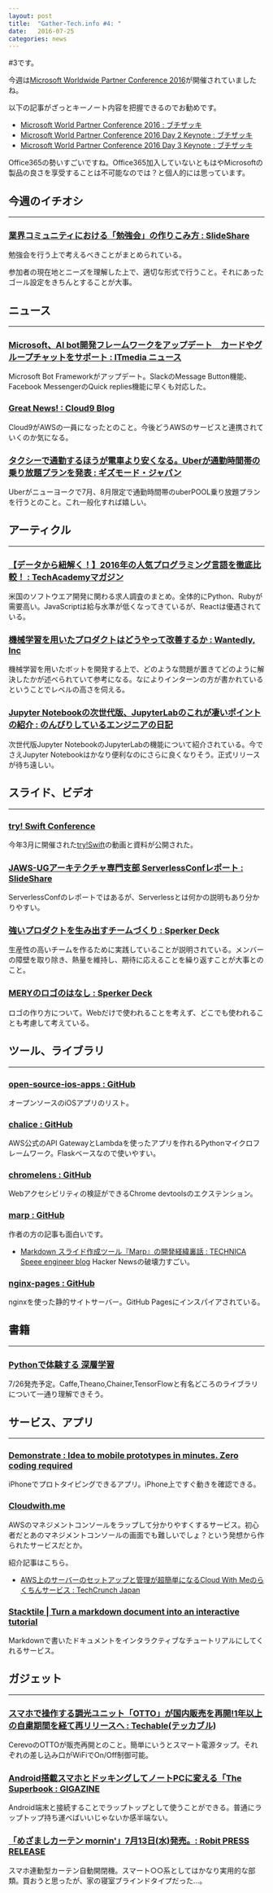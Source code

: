 ```yaml
---
layout: post
title:  "Gather-Tech.info #4: "
date:   2016-07-25
categories: news
---
```


#3です。

今週は[Microsoft Worldwide Partner Conference 2016](http://news.microsoft.com/wpc2016/)が開催されていましたね。

以下の記事がざっとキーノート内容を把握できるのでお勧めです。

- [Microsoft World Partner Conference 2016 : ブチザッキ](https://buchizo.wordpress.com/2016/07/11/microsoft-world-partner-conference-2016/)
- [Microsoft World Partner Conference 2016 Day 2 Keynote : ブチザッキ](https://buchizo.wordpress.com/2016/07/13/microsoft-world-partner-conference-2016-day-2-keynote/)
- [Microsoft World Partner Conference 2016 Day 3 Keynote : ブチザッキ](https://buchizo.wordpress.com/2016/07/14/microsoft-world-partner-conference-2016-day-3-keynote/)

Office365の勢いすごいですね。Office365加入していないともはやMicrosoftの製品の良さを享受することは不可能なのでは？と個人的には思っています。

## 今週のイチオシ

---

### [業界コミュニティにおける「勉強会」の作りこみ方 : SlideShare](http://www.slideshare.net/hysmrk/ss-63950194)
勉強会を行う上で考えるべきことがまとめられている。

参加者の現在地とニーズを理解した上で、適切な形式で行うこと。それにあったゴール設定をきちんとすることが大事。


## ニュース

---

### [Microsoft、AI bot開発フレームワークをアップデート　カードやグループチャットをサポート : ITmedia ニュース](http://www.itmedia.co.jp/news/articles/1607/11/news059.html)
Microsoft Bot Frameworkがアップデート。SlackのMessage Button機能、Facebook MessengerのQuick replies機能に早くも対応した。

### [Great News! : Cloud9 Blog](https://c9.io/blog/great-news/)
Cloud9がAWSの一員になったとのこと。今後どうAWSのサービスと連携されていくのか気になる。

### [タクシーで通勤するほうが電車より安くなる。Uberが通勤時間帯の乗り放題プランを発表 : ギズモード・ジャパン](http://www.gizmodo.jp/2016/07/uberpool_commute_unlimited13ub.html)
Uberがニューヨークで7月、8月限定で通勤時間帯のuberPOOL乗り放題プランを行うとのこと。これ一般化すれば嬉しい。

## アーティクル

---

### [【データから紐解く！】2016年の人気プログラミング言語を徹底比較！ : TechAcademyマガジン](http://techacademy.jp/magazine/8735)
米国のソフトウエア開発に関わる求人調査のまとめ。全体的にPython、Rubyが需要高い。JavaScriptは給与水準が低くなってきているが、Reactは優遇されている。

### [機械学習を用いたプロダクトはどうやって改善するか : Wantedly, Inc](https://vn.wantedly.com/companies/wantedly/post_articles/30109)
機械学習を用いたボットを開発する上で、どのような問題が置きてどのように解決したかが述べられていて参考になる。なによりインターンの方が書かれているということでレベルの高さを伺える。

### [Jupyter Notebookの次世代版、JupyterLabのこれが凄いポイントの紹介 : のんびりしているエンジニアの日記](http://nonbiri-tereka.hatenablog.com/entry/2016/07/16/233703)
次世代版Jupyter NotebookのJupyterLabの機能について紹介されている。今でさえJupyter Notebookはかなり便利なのにさらに良くなりそう。正式リリースが待ち遠しい。

## スライド、ビデオ

---

### [try! Swift Conference](https://realm.io/news/try-swift/)
今年3月に開催された[try!Swift](http://www.tryswiftconf.com/)の動画と資料が公開された。

### [JAWS-UGアーキテクチャ専門支部 ServerlessConfレポート : SlideShare](http://www.slideshare.net/YoshidaShingo/serverlessconf-report)
ServerlessConfのレポートではあるが、Serverlessとは何かの説明もあり分かりやすい。

### [強いプロダクトを生み出すチームづくり : Sperker Deck ](https://speakerdeck.com/pplog/qiang-ipurodakutowosheng-michu-sutimudukuri)
生産性の高いチームを作るために実践していることが説明されている。メンバーの障壁を取り除き、熱量を維持し、期待に応えることを繰り返すことが大事とのこと。

### [MERYのロゴのはなし : Sperker Deck](https://speakerdeck.com/perolidesigners/meryfalserogofalsehanasi-from-designers-drink-up-vol-dot-1)
ロゴの作り方について。Webだけで使われることを考えず、どこでも使われることも考慮して考えている。

## ツール、ライブラリ

---

### [open-source-ios-apps : GitHub](https://github.com/dkhamsing/open-source-ios-apps)
オープンソースのiOSアプリのリスト。

### [chalice : GitHub](https://github.com/awslabs/chalice)
AWS公式のAPI GatewayとLambdaを使ったアプリを作れるPythonマイクロフレームワーク。Flaskベースなので使いやすい。

### [chromelens : GitHub](https://github.com/chromelens/chromelens)
Webアクセシビリティの検証ができるChrome devtoolsのエクステンション。

### [marp : GitHub](https://github.com/yhatt/marp/)
作者の方の記事も面白いです。

- [Markdown スライド作成ツール『Marp』の開発経緯裏話 : TECHNICA Speee engineer blog](http://technica-blog.jp/entry/2016/07/14/204951)
Hacker Newsの破壊力すごい。

### [nginx-pages : GitHub](https://github.com/samuelcolvin/nginx-pages)
nginxを使った静的サイトサーバー。GitHub Pagesにインスパイアされている。

## 書籍

---

### [Pythonで体験する 深層学習](https://www.amazon.co.jp/Python%E3%81%A7%E4%BD%93%E9%A8%93%E3%81%99%E3%82%8B-%E6%B7%B1%E5%B1%A4%E5%AD%A6%E7%BF%92-%E6%B5%85%E5%B7%9D-%E4%BC%B8%E4%B8%80/dp/4339028517/)
7/26発売予定。Caffe,Theano,Chainer,TensorFlowと有名どころのライブラリについて一通り理解できそう。

## サービス、アプリ

---

### [Demonstrate : Idea to mobile prototypes in minutes. Zero coding required](http://nfnlabs.in/demonstrate/)
iPhoneでプロトタイピングできるアプリ。iPhone上ですぐ動きを確認できる。

### [Cloudwith.me](https://cloudwith.me/)
AWSのマネジメントコンソールをラップして分かりやすくするサービス。初心者だとあのマネジメントコンソールの画面でも難しいでしょ？という発想から作られたサービスだとか。

紹介記事はこちら。
- [AWS上のサーバーのセットアップと管理が超簡単になるCloud With Meのらくちんサービス : TechCrunch Japan](http://jp.techcrunch.com/2016/07/13/20160712cloud-with-me-makes-setting-up-and-managing-aws-servers-easier/)

### [Stacktile | Turn a markdown document into an interactive tutorial](https://stacktile.io/)
Markdownで書いたドキュメントをインタラクティブなチュートリアルにしてくれるサービス。


## ガジェット

---

### [スマホで操作する調光ユニット「OTTO」が国内販売を再開!1年以上の自粛期間を経て再リリースへ : Techable(テッカブル)](http://techable.jp/archives/43600)
CerevoのOTTOが販売再開とのこと。簡単にいうとスマート電源タップ。それぞれの差し込み口がWiFiでOn/Off制御可能。

### [Android搭載スマホとドッキングしてノートPCに変える「The Superbook : GIGAZINE](http://gigazine.net/news/20160712-superbook/)
Android端末と接続することでラップトップとして使うことができる。普通にラップトップ持ち運べばいいじゃないか感半端ない。

### [「めざましカーテン mornin'」7月13日(水)発売。: Robit PRESS RELEASE](http://mornin.jp/release/20160713.html)
スマホ連動型カーテン自動開閉機。スマート○○系としてはかなり実用的な部類。買おうと思ったが、家の寝室ブラインドタイプだった…。
